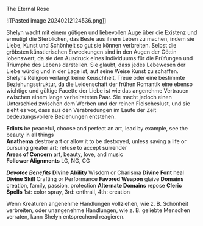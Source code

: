 
The Eternal Rose

![[Pasted image 20240212124536.png]]

Shelyn wacht mit einem gütigen und liebevollen Auge über die Existenz und ermutigt die Sterblichen, das Beste aus ihrem Leben zu machen, indem sie Liebe, Kunst und Schönheit so gut sie können verbreiten. Selbst die gröbsten künstlerischen Erweckungen sind in den Augen der Göttin lobenswert, da sie den Ausdruck eines Individuums für die Prüfungen und Triumphe des Lebens darstellen. Sie glaubt, dass jedes Lebewesen der Liebe würdig und in der Lage ist, auf seine Weise Kunst zu schaffen. Shelyns Religion verlangt keine Keuschheit, Treue oder eine bestimmte Beziehungsstruktur, da die Leidenschaft der frühen Romantik eine ebenso wichtige und gültige Facette der Liebe ist wie das angenehme Vertrauen zwischen einem lange verheirateten Paar. Sie macht jedoch einen Unterschied zwischen dem Werben und der reinen Fleischeslust, und sie zieht es vor, dass aus den Verabredungen im Laufe der Zeit bedeutungsvollere Beziehungen entstehen.

**Edicts** be peaceful, choose and perfect an art, lead by example, see the beauty in all things  
**Anathema** destroy art or allow it to be destroyed, unless saving a life or pursuing greater art; refuse to accept surrender  
**Areas of Concern** art, beauty, love, and music  
**Follower Alignments** LG, NG, CG

***Devotee Benefits***
**Divine Ability** Wisdom or Charisma
**Divine Font** heal
**Divine Skill** Crafting or Performance
**Favored Weapon** glaive
**Domains** creation, family, passion, protection
**Alternate Domains** repose
**Cleric Spells** 1st: color spray, 3rd: enthrall, 4th: creation

Wenn Kreaturen angenehme Handlungen vollziehen, wie z. B. Schönheit verbreiten, oder unangenehme Handlungen, wie z. B. geliebte Menschen verraten, kann Shelyn entsprechend reagieren.